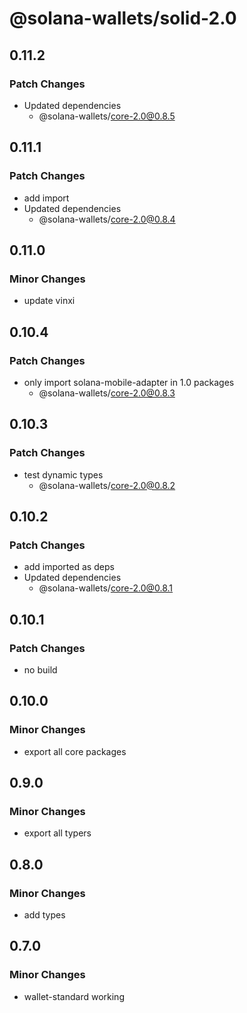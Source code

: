 # @solana-wallets/solid-2.0

## 0.11.2

### Patch Changes

- Updated dependencies
  - @solana-wallets/core-2.0@0.8.5

## 0.11.1

### Patch Changes

- add import
- Updated dependencies
  - @solana-wallets/core-2.0@0.8.4

## 0.11.0

### Minor Changes

- update vinxi

## 0.10.4

### Patch Changes

- only import solana-mobile-adapter in 1.0 packages
  - @solana-wallets/core-2.0@0.8.3

## 0.10.3

### Patch Changes

- test dynamic types
  - @solana-wallets/core-2.0@0.8.2

## 0.10.2

### Patch Changes

- add imported as deps
- Updated dependencies
  - @solana-wallets/core-2.0@0.8.1

## 0.10.1

### Patch Changes

- no build

## 0.10.0

### Minor Changes

- export all core packages

## 0.9.0

### Minor Changes

- export all typers

## 0.8.0

### Minor Changes

- add types

## 0.7.0

### Minor Changes

- wallet-standard working
